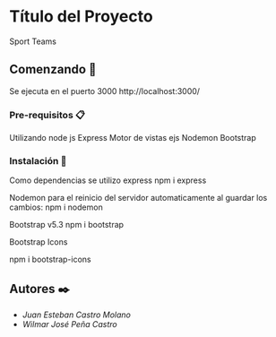 # Título del Proyecto

Sport Teams

## Comenzando 🚀
Se ejecuta en el puerto 3000
http://localhost:3000/

### Pre-requisitos 📋

Utilizando node js
Express
Motor de vistas ejs
Nodemon
Bootstrap

### Instalación 🔧
Como dependencias se utilizo express
npm i express 

Nodemon para el reinicio del servidor automaticamente al guardar los cambios:
npm i nodemon 

Bootstrap v5.3
npm i bootstrap

Bootstrap Icons

npm i bootstrap-icons

## Autores ✒️

* *Juan Esteban Castro Molano*    
* *Wilmar José Peña Castro*    



